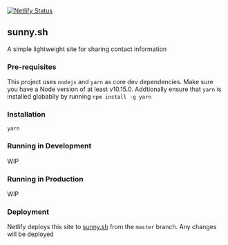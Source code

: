 [![Netlify Status](https://api.netlify.com/api/v1/badges/c536ddec-8779-4a15-9ed1-a5f2723aab68/deploy-status)](https://app.netlify.com/sites/sunny-sh/deploys)

## sunny.sh

A simple lightweight site for sharing contact information

### Pre-requisites

This project uses `nodejs` and `yarn` as core dev dependencies.
Make sure you have a Node version of at least v10.15.0. Addtionally
ensure that `yarn` is installed globablly by running `npm install -g yarn`

### Installation

`yarn`

### Running in Development

WIP

### Running in Production

WIP

### Deployment

Netlify deploys this site to [sunny.sh](https://sunny.sh) from the `master` branch. Any changes will be deployed
